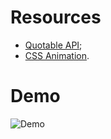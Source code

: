 # Resources
- [Quotable API](https://github.com/lukePeavey/quotable);
- [CSS Animation](https://www.sliderrevolution.com/resources/css-animated-background/#h-fly-in-text-on-animating-background).

# Demo
![Demo](https://github.com/emanoeldelfino/randomQuote/blob/main/demo.gif)
